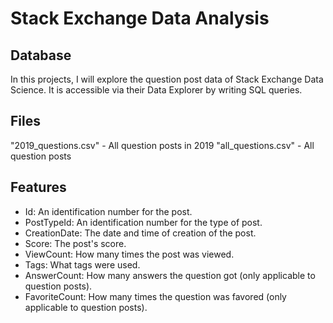 # Stack Exchange Data Analysis
## Database
In this projects, I will explore the question post data of Stack Exchange Data Science. It is accessible via their Data Explorer by writing SQL queries.

## Files
"2019_questions.csv" - All question posts in 2019
"all_questions.csv" - All question posts

## Features
- Id: An identification number for the post.
- PostTypeId: An identification number for the type of post.
- CreationDate: The date and time of creation of the post.
- Score: The post's score.
- ViewCount: How many times the post was viewed.
- Tags: What tags were used.
- AnswerCount: How many answers the question got (only applicable to question posts).
- FavoriteCount: How many times the question was favored (only applicable to question posts).
